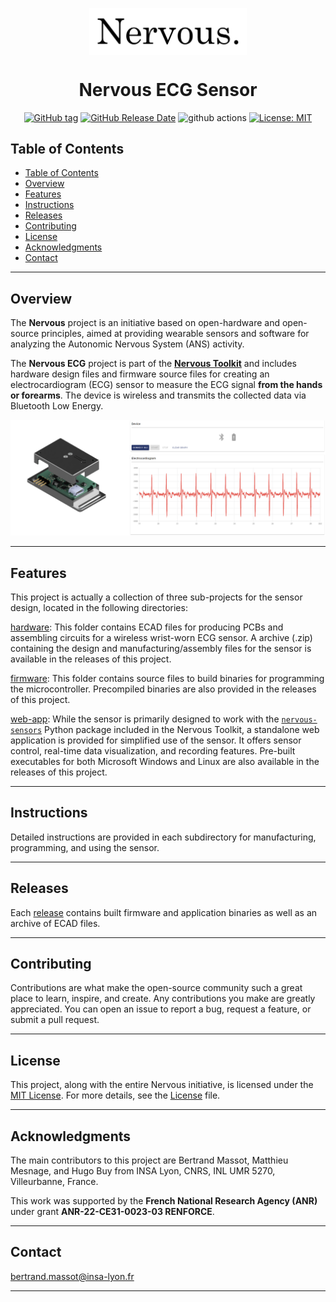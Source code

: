 <p align="center">
    <img src="assets/nervous-logo.png" align="center" width="50%">
</p>
<p align="center">
    <h1 align="center">Nervous ECG Sensor</h1>
</p>

<p align="center">
    <a href="https://github.com/sensors-inl/Nervous-ECG/releases/"><img src="https://img.shields.io/github/tag/sensors-inl/Nervous-ECG?include_prereleases=&sort=semver&color=blue" alt="GitHub tag"></a>
    <a href="https://github.com/sensors-inl/Nervous-ECG/releases/"><img alt="GitHub Release Date" src="https://img.shields.io/github/release-date/sensors-inl/Nervous-ECG"></a>
	<img alt="github actions" src="https://img.shields.io/badge/GitHub%20Actions-%232671E5?logo=github%20actions&logoColor=white"/>
	<a href="https://opensource.org/licenses/MIT"><img alt="License: MIT" src="https://img.shields.io/badge/License-MIT-yellow.svg"/></a>
</p>

## Table of Contents

- [Table of Contents](#table-of-contents)
- [Overview](#overview)
- [Features](#features)
- [Instructions](#instructions)
- [Releases](#releases)
- [Contributing](#contributing)
- [License](#license)
- [Acknowledgments](#acknowledgments)
- [Contact](#contact)

---

## Overview

The **Nervous** project is an initiative based on open-hardware and open-source principles, aimed at providing wearable sensors and software for analyzing the Autonomic Nervous System (ANS) activity.

The **Nervous ECG** project is part of the **[Nervous Toolkit](https://github.com/sensors-inl/Nervous-Toolkit)** and includes hardware design files and firmware source files for creating an electrocardiogram (ECG) sensor to measure the ECG signal **from the hands or forearms**.
The device is wireless and transmits the collected data via Bluetooth Low Energy.

![Illustration of the Nervous ECG sensor and real-time data shown on the application](assets/nervous-ecg-overview.png "Nervous ECG sensor and application")

---

## Features

This project is actually a collection of three sub-projects for the sensor design, located in the following directories:

[hardware](./hardware/): This folder contains ECAD files for producing PCBs and assembling circuits for a wireless wrist-worn ECG sensor.
A archive (.zip) containing the design and manufacturing/assembly files for the sensor is available in the releases of this project.

[firmware](./firmware/): This folder contains source files to build binaries for programming the microcontroller.
Precompiled binaries are also provided in the releases of this project.

[web-app](./web-app/): While the sensor is primarily designed to work with the [```nervous-sensors```](https://github.com/sensors-inl/Nervous-Sensors) Python package included in the Nervous Toolkit, a standalone web application is provided for simplified use of the sensor.
It offers sensor control, real-time data visualization, and recording features.
Pre-built executables for both Microsoft Windows and Linux are also available in the releases of this project.

---

## Instructions

Detailed instructions are provided in each subdirectory for manufacturing, programming, and using the sensor.

---

## Releases

Each [release](https://github.com/sensors-inl/Nervous-ECG/releases/latest) contains built firmware and application binaries as well as an archive of ECAD files.

---

## Contributing

Contributions are what make the open-source community such a great place to learn, inspire, and create. Any contributions you make are greatly appreciated. You can open an issue to report a bug, request a feature, or submit a pull request.

---

## License

This project, along with the entire Nervous initiative, is licensed under the [MIT License](https://opensource.org/licenses/MIT). For more details, see the [License](LICENSE.md) file.

---

## Acknowledgments

The main contributors to this project are Bertrand Massot, Matthieu Mesnage, and Hugo Buy from INSA Lyon, CNRS, INL UMR 5270, Villeurbanne, France.

This work was supported by the **French National Research Agency (ANR)** under grant **ANR-22-CE31-0023-03 RENFORCE**.

---

## Contact

[bertrand.massot@insa-lyon.fr](mailto:bertrand.massot@insa-lyon.fr)

---
